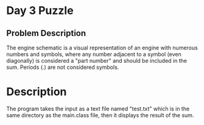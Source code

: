 # Day 3 Puzzle

## Problem Description

The engine schematic is a visual representation of an engine with numerous numbers and symbols, where any number adjacent to a symbol (even diagonally) is considered a "part number" and should be included in the sum. Periods (.) are not considered symbols.


# Description

The program takes the input as a text file named "test.txt" which is in the same directory as the main.class file, then it displays the result of the sum.


